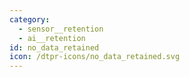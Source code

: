 ```yaml
---
category:
  - sensor__retention
  - ai__retention
id: no_data_retained
icon: /dtpr-icons/no_data_retained.svg
---
```


